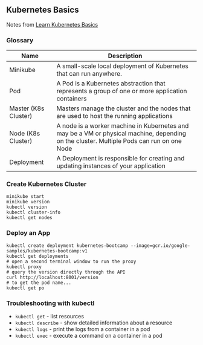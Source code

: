 ## Kubernetes Basics
Notes from [Learn Kubernetes Basics](https://kubernetes.io/docs/tutorials/kubernetes-basics/)
### Glossary
|Name | Description |
|-----|-------------|
|Minikube | A small-scale local deployment of Kubernetes that can run anywhere.
|Pod | A Pod is a Kubernetes abstraction that represents a group of one or more application containers |
|Master (K8s Cluster) | Masters manage the cluster and the nodes that are used to host the running applications |
|Node (K8s Cluster) | A node is a worker machine in Kubernetes and may be a VM or physical machine, depending on the cluster. Multiple Pods can run on one Node |
|Deployment |A Deployment is responsible for creating and updating instances of your application |
### Create Kubernetes Cluster
```console
minikube start
minikube version
kubectl version
kubectl cluster-info
kubectl get nodes
```
### Deploy an App
```console
kubectl create deployment kubernetes-bootcamp --image=gcr.io/google-samples/kubernetes-bootcamp:v1
kubectl get deployments
# open a second terminal window to run the proxy
kubectl proxy
# query the version directly through the API
curl http://localhost:8001/version
# to get the pod name...
kubectl get po
```
### Troubleshooting with kubectl
- `kubectl get` - list resources
- `kubectl describe` - show detailed information about a resource
- `kubectl logs` - print the logs from a container in a pod
- `kubectl exec` - execute a command on a container in a pod
